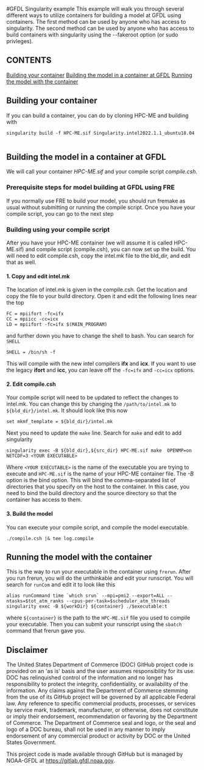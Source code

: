 #GFDL Singularity example
This example will walk you through several different ways to utilize containers for building a 
model at GFDL using containers.  The first method can be used by anyone who has access to 
singularity.  The second method can be used by anyone who has access to build containers with
singularity using the --fakeroot option (or sudo privleges).
## CONTENTS
[Building your container](#Building-your-container)
[Building the model in a container at GFDL](#Building-the-model-in-a-container-at-GFDL)
[Running the model with the container](#Running-the-model-with-the-container)
## Building your container
If you can build a container, you can do by cloning HPC-ME and building with
```
singularity build -f HPC-ME.sif Singularity.intel2022.1.1_ubuntu18.04
￼
```

## Building the model in a container at GFDL
We will call your container *HPC-ME.sif* and your compile script *compile.csh*.

### Prerequisite steps for model building at GFDL using FRE
If you normally use FRE to build your model, you should run fremake as usual without submitting
or running the compile script.  Once you have your compile script, you can go to the next step

### Building using your compile script
After you have your HPC-ME container (we will assume it is called HPC-ME.sif) and compile script
(compile.csh), you can now set up the build.  You will need to edit compile.csh, copy the intel.mk
file to the bld_dir, and edit that as well.  
#### 1. Copy and edit intel.mk
The location of intel.mk is given in the compile.csh.  Get the location and copy the file to your 
build directory.  Open it and edit the following lines near the top
```
FC = mpiifort -fc=ifx
CC = mpiicc -cc=icx
LD = mpiifort -fc=ifx $(MAIN_PROGRAM)
```
and further down you have to change the shell to bash.  You can search for `SHELL`
```
SHELL = /bin/sh -f
```
This will compile with the new intel compilers **ifx** and **icx**.  If you want to use the legacy 
**ifort** and **icc**, you can leave off the `-fc=ifx` and `-cc=icx` options.
#### 2. Edit compile.csh
Your compile script will need to be updated to reflect the changes to intel.mk.  You can change 
this by changing the `/path/to/intel.mk` to `${bld_dir}/intel.mk`. It should look like this now
```
set mkmf_template = ${bld_dir}/intel.mk
```
Next you need to update the `make` line.  Search for `make` and edit to add singularity
```
singularity exec -B ${bld_dir},${src_dir} HPC-ME.sif make  OPENMP=on NETCDF=3 <YOUR EXECUTABLE>
```
Where `<YOUR EXECUTABLE>` is the name of the executable you are trying to execute and `HPC-ME.sif`
is the name of your HPC-ME container file. The *-B* option is the bind option.  This will bind the
comma-separated list of directories that you specify on the host to the container.  In this case, 
you need to bind the build directory and the source directory so that the container has access to
them.  
#### 3. Build the model
You can execute your compile script, and compile the model executable.
```
./compile.csh |& tee log.compile
```

## Running the model with the container
This is the way to run your executable in the container using `frerun`.  After you run frerun, you
will do the unthinkable and edit your runscript.  You will search for `runCom` and edit it to look
like this
```
alias runCommand time `which srun` --mpi=pmi2 --export=ALL --ntasks=$tot_atm_ranks --cpus-per-task=$scheduler_atm_threads singularity exec -B ${workDir} ${container} ./$executable:t
```
where `${container}` is the path to the `HPC-ME.sif` file you used to compile your executable.
Then you can submit your runscript using the `sbatch` command that frerun gave you.

## Disclaimer

The United States Department of Commerce (DOC) GitHub project code is provided
on an 'as is' basis and the user assumes responsibility for its use. DOC has
relinquished control of the information and no longer has responsibility to
protect the integrity, confidentiality, or availability of the information. Any
claims against the Department of Commerce stemming from the use of its GitHub
project will be governed by all applicable Federal law. Any reference to
specific commercial products, processes, or services by service mark,
trademark, manufacturer, or otherwise, does not constitute or imply their
endorsement, recommendation or favoring by the Department of Commerce. The
Department of Commerce seal and logo, or the seal and logo of a DOC bureau,
shall not be used in any manner to imply endorsement of any commercial product
or activity by DOC or the United States Government.

This project code is made available through GitHub but is managed by NOAA-GFDL
at https://gitlab.gfdl.noaa.gov.
